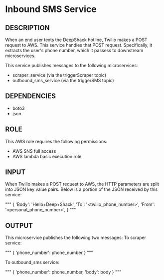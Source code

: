 # Inbound SMS Service

## DESCRIPTION

When an end user texts the DeepShack hotline, Twilio makes a POST request to AWS. This service handles that POST request. Specifically, it extracts the user's phone number, which it passess to downstream microservices.

This service publishes messages to the following microservices:
* scraper_service (via the triggerScraper topic)
* outbound_sms_service (via the triggerSMS topic)

## DEPENDENCIES
* boto3
* json

## ROLE

This AWS role requires the following permissions:
* AWS SNS full access
* AWS lambda basic execution role

## INPUT

When Twilio makes a POST request to AWS, the HTTP parameters are split into JSON key value pairs. Below is a portion of the JSON received by this service:

"""
{
    'Body': 'Hello+Deep+Shack',
    'To': '<twilio_phone_number>', 
    'From': '<personal_phone_number>', 
}
"""

## OUTPUT

This microservice publishes the following two messages:
To scraper service:

"""
{
    'phone_number': phone_number
}
"""

To outbound_sms service:

"""
{
    'phone_number': phone_number,
    'body': body
}
"""
